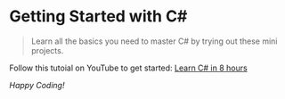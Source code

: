 # Getting Started with C#
> Learn all the basics you need to master C# by trying out these mini projects.

Follow this tutoial on YouTube to get started: <a href="https://youtu.be/GlGpSQsS8uc?si=0l2zFaSvXA98t1ta">Learn C# in 8 hours</a>

*Happy Coding!*